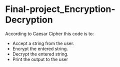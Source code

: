 # Final-project_Encryption-Decryption
According to Caesar Cipher this code is to:
 - Accept a string from the user. 
 - Encrypt the entered string. 
 - Decrypt the entered string. 
 - Print the output to the user
